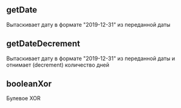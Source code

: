 ## getDate

Вытаскивает дату в формате "2019-12-31" из переданной даты

## getDateDecrement

Вытаскивает дату в формате "2019-12-31" из переданной даты и отнимает (decrement) количество дней

## booleanXor

Булевое XOR
